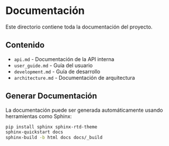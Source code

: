 # Documentación

Este directorio contiene toda la documentación del proyecto.

## Contenido

- `api.md` - Documentación de la API interna
- `user_guide.md` - Guía del usuario
- `development.md` - Guía de desarrollo
- `architecture.md` - Documentación de arquitectura

## Generar Documentación

La documentación puede ser generada automáticamente usando herramientas como Sphinx:

```bash
pip install sphinx sphinx-rtd-theme
sphinx-quickstart docs
sphinx-build -b html docs docs/_build
```